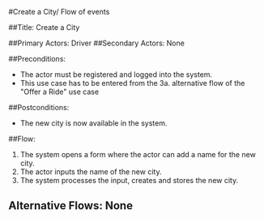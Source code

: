 #Create a City/ Flow of events

##Title: Create a City

##Primary Actors: Driver
##Secondary Actors: None

##Preconditions:
- The actor must be registered and logged into the system.
- This use case has to be entered from the  3a. alternative flow of the "Offer a Ride" use case

##Postconditions:
- The new city is now available in the system.

##Flow:
1. The system opens a form where the actor can add a name for the new city.
2. The actor inputs the name of the new city.
3. The system processes the input, creates and stores the new city.

## Alternative Flows: None